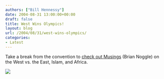 ```yaml
---
authors: ["Bill Hennessy"]
date: 2004-08-31 13:00:00+00:00
draft: false
title: West Wins Olympics!
layout: blog
url: /2004/08/31/west-wins-olympics/
categories:
- Latest
---
```


Take a break from the convention to [check out Musings](https://stlbrianj.blogspot.com/archives/2004_08_29_archive.html#109400158222713095) (Brian Noggle) on the West vs. the East, Islam, and Africa.

![](https://blog.billhennessy.com/aggbug.aspx?PostID=595)

